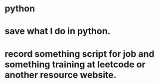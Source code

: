# python
# save what I do in python.
# record something script for job and something training at leetcode or another resource website.

